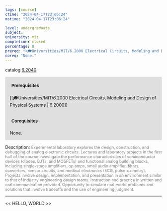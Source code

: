 ```yaml
---
tags: [course]
ctime: "2024-04-17T23:06:24"
mstime: "2024-04-17T23:06:24"

level: undergraduate
subject: 
university: mit
completion: closed
percentage: 0
prereq: "<🎓Universities/MIT/6.2000 Electrical Circuits, Modeling and Design of Physical Systems>"
coreq: "None."
---
```


catalog [6.2040](http://student.mit.edu/catalog/m6b.html#6.2040)

<span style="display: block; padding: 15px; background-color: rgb(100, 100, 100, 0.2);"><font id="m_prereq3349_0" style="display: block; font-family: Arial, sans-serif; font-weight: bold; padding: 5px">Prerequisites</font><br><span id="prereq3349_0">[[🎓Universities/MIT/6.2000 Electrical Circuits, Modeling and Design of Physical Systems | 6.2000]]</span></span>
<span style="display: block; padding: 15px; background-color: rgb(100, 100, 100, 0.2);"><font id="m_coreq3349_0" style="display: block; font-family: Arial, sans-serif; font-weight: bold; padding: 5px">Corequisites</font><br><span id="coreq3349_0">None.</span></span>

<font style="">Description:</font>
<font style="color: grey; font-size: 0.8rem;">Experimental laboratory explores the design, construction, and debugging of analog electronic circuits. Lectures and laboratory projects in the first half of the course investigate the performance characteristics of semiconductor devices (diodes, BJTs, and MOSFETs) and functional analog building blocks, including single-stage amplifiers, op amps, small audio amplifier, filters, converters, sensor circuits, and medical electronics (ECG, pulse-oximetry). Projects involve design, implementation, and presentation in an environment similar to that of industry engineering design teams. Instruction and practice in written and oral communication provided. Opportunity to simulate real-world problems and solutions that involve tradeoffs and the use of engineering judgment.</font>



---

<< HELLO, WORLD >>
